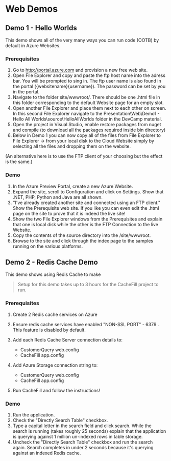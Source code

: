 # Web Demos

## Demo 1 - Hello Worlds

This demo shows all of the very many ways you can run code (OOTB) by default in Azure Websites.

### Prerequisites

1. Go to http://portal.azure.com and provision a new free web site.
1. Open File Explorer and copy and paste the ftp host name into the adress bar. You will be prompted to sing in. The ftp user name is also found in the portal ({websitename}\{username}). The password can be set by you in the portal.
1. Navigate to the folder site/wwwroot/. There should be one .html file in this folder corresponding to the default Website page for an empty slot.
1. Open another File Explorer and place them next to each other on screen. In this second File Explorer navigate to the Presentation\Web\Demo1 - Hello All Worlds\source\HelloAllWorlds folder in the DevCamp material.
1. Open the project in Visual Studio, enable restore packages from nuget and compile (to download all the packages required inside bin directory)
1. Below in Demo 1 you can now copy all of the files from File Explorer to File Explorer -> from your local disk to the Cloud Website simply by selecting all the files and dropping them on the website.

(An alternative here is to use the FTP client of your choosing but the effect is the same.)

### Demo

1. In the Azure Preview Portal, create a new Azure Website. 
1. Expand the site, scroll to Configuration and click on Settings. Show that .NET, PHP, Python and Java are all shown.
1. "I've already created another site and connected using an FTP client." Show the Prerequisite web site. If you like you can even edit the .html page on the site to prove that it is indeed the live site!
1. Show the two File Explorer windows from the Prerequisites and explain that one is local disk while the other is the FTP Connection to the live Website.
1. Copy the contents of the source directory into the /site/wwwroot.
1. Browse to the site and click through the index page to the samples running on the various platforms.

## Demo 2 - Redis Cache Demo

This demo shows using Redis Cache to make 

> Setup for this demo takes up to 3 hours for the CacheFill project to run.

### Prerequisites

1. Create 2 Redis cache services on Azure
1. Ensure redis cache services have enabled "NON-SSL PORT" - 6379 . This feature is disabled by default.
1. Add each Redis Cache Server connection details to:

	* CustomerQuery web.config
	* CacheFill app.config

1. Add Azure Storage connection string to:

	* CustomerQuery web.config
	* CacheFill app.config

1. Run CacheFill and follow the  instructions!

### Demo

1. Run the application.
1. Check the "Directly Search Table" checkbox.
1. Type a capital letter in the search field and click search. While the search is running (takes roughly 25 seconds) explain that the application is querying against 1 million un-indexed rows in table storage.
1. Uncheck the "Directly Search Table" checkbox and run the search again. Search completes in under 2 seconds because it's querying against an indexed Redis cache.
